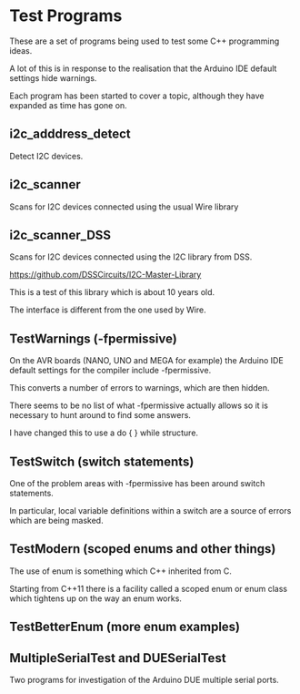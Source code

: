 # Test Programs

These are a set of programs being used to test some C++ programming ideas.

A lot of this is in response to the realisation that the Arduino IDE default settings hide warnings.

Each program has been started to cover a topic, although they have expanded as time has gone on.

## i2c_adddress_detect

Detect I2C devices.

## i2c_scanner

Scans for I2C devices connected using the usual Wire library

## i2c_scanner_DSS

Scans for I2C devices connected using the I2C library from DSS.

https://github.com/DSSCircuits/I2C-Master-Library

This is a test of this library which is about 10 years old.

The interface is different from the one used by Wire.

## TestWarnings (-fpermissive)

On the AVR boards (NANO, UNO and MEGA for example) the Arduino IDE default settings for the compiler include -fpermissive.

This converts a number of errors to warnings, which are then hidden.

There seems to be no list of what -fpermissive actually allows so it is necessary to hunt around to find some answers.

I have changed this to use a do { } while structure.

## TestSwitch (switch statements)

One of the problem areas with -fpermissive has been around switch statements.

In particular, local variable definitions within a switch are a source of errors which are being masked.

## TestModern (scoped enums and other things)

The use of enum is something which C++ inherited from C.

Starting from C++11 there is a facility called a scoped enum or enum class which tightens up on the way an enum works.

## TestBetterEnum (more enum examples)

## MultipleSerialTest and DUESerialTest

Two programs for investigation of the Arduino DUE multiple serial ports.

 


